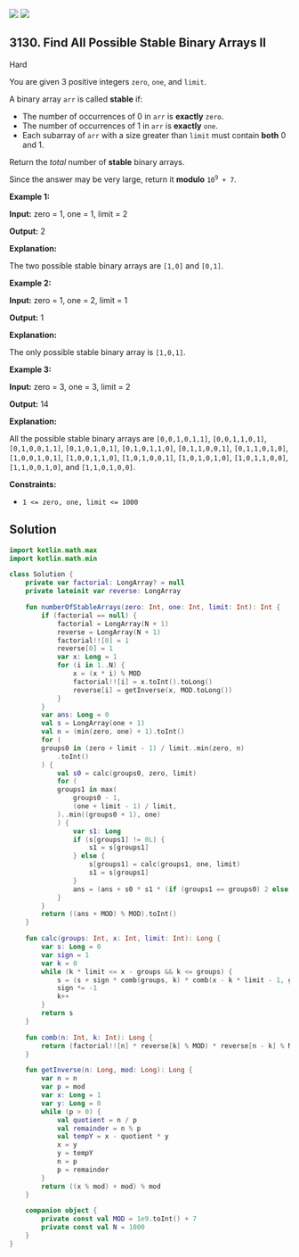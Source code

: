 [![](https://img.shields.io/github/stars/javadev/LeetCode-in-Kotlin?label=Stars&style=flat-square)](https://github.com/javadev/LeetCode-in-Kotlin)
[![](https://img.shields.io/github/forks/javadev/LeetCode-in-Kotlin?label=Fork%20me%20on%20GitHub%20&style=flat-square)](https://github.com/javadev/LeetCode-in-Kotlin/fork)

## 3130\. Find All Possible Stable Binary Arrays II

Hard

You are given 3 positive integers `zero`, `one`, and `limit`.

A binary array `arr` is called **stable** if:

*   The number of occurrences of 0 in `arr` is **exactly** `zero`.
*   The number of occurrences of 1 in `arr` is **exactly** `one`.
*   Each subarray of `arr` with a size greater than `limit` must contain **both** 0 and 1.

Return the _total_ number of **stable** binary arrays.

Since the answer may be very large, return it **modulo** <code>10<sup>9</sup> + 7</code>.

**Example 1:**

**Input:** zero = 1, one = 1, limit = 2

**Output:** 2

**Explanation:**

The two possible stable binary arrays are `[1,0]` and `[0,1]`.

**Example 2:**

**Input:** zero = 1, one = 2, limit = 1

**Output:** 1

**Explanation:**

The only possible stable binary array is `[1,0,1]`.

**Example 3:**

**Input:** zero = 3, one = 3, limit = 2

**Output:** 14

**Explanation:**

All the possible stable binary arrays are `[0,0,1,0,1,1]`, `[0,0,1,1,0,1]`, `[0,1,0,0,1,1]`, `[0,1,0,1,0,1]`, `[0,1,0,1,1,0]`, `[0,1,1,0,0,1]`, `[0,1,1,0,1,0]`, `[1,0,0,1,0,1]`, `[1,0,0,1,1,0]`, `[1,0,1,0,0,1]`, `[1,0,1,0,1,0]`, `[1,0,1,1,0,0]`, `[1,1,0,0,1,0]`, and `[1,1,0,1,0,0]`.

**Constraints:**

*   `1 <= zero, one, limit <= 1000`

## Solution

```kotlin
import kotlin.math.max
import kotlin.math.min

class Solution {
    private var factorial: LongArray? = null
    private lateinit var reverse: LongArray

    fun numberOfStableArrays(zero: Int, one: Int, limit: Int): Int {
        if (factorial == null) {
            factorial = LongArray(N + 1)
            reverse = LongArray(N + 1)
            factorial!![0] = 1
            reverse[0] = 1
            var x: Long = 1
            for (i in 1..N) {
                x = (x * i) % MOD
                factorial!![i] = x.toInt().toLong()
                reverse[i] = getInverse(x, MOD.toLong())
            }
        }
        var ans: Long = 0
        val s = LongArray(one + 1)
        val n = (min(zero, one) + 1).toInt()
        for (
        groups0 in (zero + limit - 1) / limit..min(zero, n)
            .toInt()
        ) {
            val s0 = calc(groups0, zero, limit)
            for (
            groups1 in max(
                groups0 - 1,
                (one + limit - 1) / limit,
            )..min((groups0 + 1), one)
            ) {
                var s1: Long
                if (s[groups1] != 0L) {
                    s1 = s[groups1]
                } else {
                    s[groups1] = calc(groups1, one, limit)
                    s1 = s[groups1]
                }
                ans = (ans + s0 * s1 * (if (groups1 == groups0) 2 else 1)) % MOD
            }
        }
        return ((ans + MOD) % MOD).toInt()
    }

    fun calc(groups: Int, x: Int, limit: Int): Long {
        var s: Long = 0
        var sign = 1
        var k = 0
        while (k * limit <= x - groups && k <= groups) {
            s = (s + sign * comb(groups, k) * comb(x - k * limit - 1, groups - 1)) % MOD
            sign *= -1
            k++
        }
        return s
    }

    fun comb(n: Int, k: Int): Long {
        return (factorial!![n] * reverse[k] % MOD) * reverse[n - k] % MOD
    }

    fun getInverse(n: Long, mod: Long): Long {
        var n = n
        var p = mod
        var x: Long = 1
        var y: Long = 0
        while (p > 0) {
            val quotient = n / p
            val remainder = n % p
            val tempY = x - quotient * y
            x = y
            y = tempY
            n = p
            p = remainder
        }
        return ((x % mod) + mod) % mod
    }

    companion object {
        private const val MOD = 1e9.toInt() + 7
        private const val N = 1000
    }
}
```